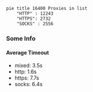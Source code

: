 
```mermaid
pie title 16400 Proxies in list
    "HTTP" : 12243
    "HTTPS": 2732
    "SOCKS" : 2556
```

### Some Info
#### Average Timeout

- mixed: 3.5s
- http: 1.6s
- https: 7.7s
- socks: 6.4s